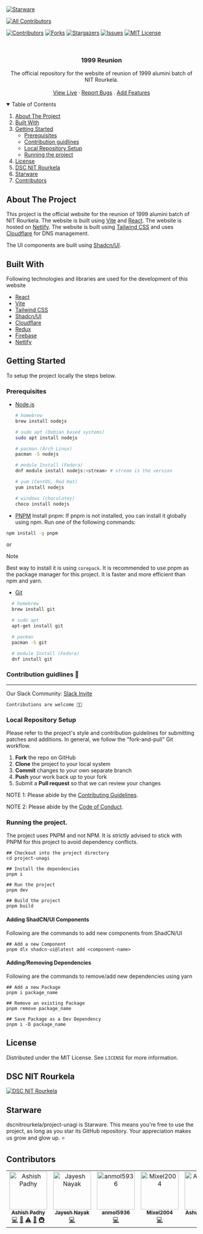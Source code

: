 [![Starware](https://img.shields.io/badge/Starware-⭐-black?labelColor=f9b00d)](https://github.com/zepfietje/starware)

<!-- ALL-CONTRIBUTORS-BADGE:START - Do not remove or modify this section -->

[![All Contributors](https://img.shields.io/badge/all_contributors-5-orange.svg?style=flat-square)](#contributors-)

<!-- ALL-CONTRIBUTORS-BADGE:END -->

[![Contributors][contributors-shield]][contributors-url]
[![Forks][forks-shield]][forks-url]
[![Stargazers][stars-shield]][stars-url]
[![Issues][issues-shield]][issues-url]
[![MIT License][license-shield]][license-url]

<br />
<p align="center">
  <!-- <a href="https://github.com/dscnitrourkela/project-unagi">
    <img src="images/logo.png" alt="Logo" width="130">
  </a> -->

  <h3 align="center">1999 Reunion</h3>

  <p align="center">
    The official repository for the website of reunion of 1999 alumini batch of NIT Rourkela.
    <br />
    <br />
    <a href="#">View Live</a>
    ·
    <a href="https://github.com/dscnitrourkela/project-unagi/issues">Report Bugs</a>
    .
    <a href="https://github.com/dscnitrourkela/project-unagi/issues">Add Features</a>
  </p>
</p>

<!-- TABLE OF CONTENTS -->
<details open="open">
  <summary>Table of Contents</summary>
  <ol>
    <li>
      <a href="#about-the-project">About The Project</a>
      <ul>
      </ul>
        <li><a href="#built-with">Built With</a></li>
    </li>
    <li>
      <a href="#getting-started">Getting Started</a>
      <ul>
        <li><a href="#prerequisites">Prerequisites</a></li>
        <li><a href="#contribution-guidlines">Contribution guidlines</a></li>
        <li><a href="#local-repository-setup">Local Repository Setup</a></li>
        <li><a href="#running-the-project">Running the project</a></li>
      </ul>
    </li>
    <li><a href="#license">License</a></li>
    <li><a href="#dsc-nit-rourkela">DSC NIT Rourkela</a></li>
    <li><a href="#starware">Starware</a></li>
    <li><a href="#contributors">Contributors</a></li>
  </ol>
</details>

## About The Project

This project is the official website for the reunion of 1999 alumini batch of NIT Rourkela. The website is built using [Vite](https://vitejs.dev/) and [React](https://reactjs.org/). The website is hosted on [Netlify](https://www.netlify.com/). The website is built using [Tailwind CSS](https://tailwindcss.com/) and uses [Cloudflare](https://www.cloudflare.com/) for DNS management.

The UI components are built using [Shadcn/UI](https://shadcn-ui.vercel.app/).

## Built With

Following technologies and libraries are used for the development of this website

-  [React](https://reactjs.org/)
-  [Vite](https://vitejs.dev/)
-  [Tailwind CSS](https://tailwindcss.com/)
-  [Shadcn/UI](https://shadcn-ui.vercel.app/)
-  [Cloudflare](https://www.cloudflare.com/)
-  [Redux](https://redux.js.org/)
-  [Firebase](https://firebase.google.com/)
-  [Netlify](https://www.netlify.com/)

## Getting Started

To setup the project locally the steps below.

### Prerequisites

-  [Node.js](https://nodejs.org/en/download/)


   ```sh
   # homebrew
   brew install nodejs

   # sudo apt (Debian based systems)
   sudo apt install nodejs

   # pacman (Arch Linux)
   pacman -S nodejs

   # module Install (Fedora)
   dnf module install nodejs:<stream> # stream is the version

   # yum (CentOS, Red Hat)
   yum install nodejs

   # windows (chocolatey)
   choco install nodejs

   ```

-  [PNPM](https://pnpm.io/installation)
   Install pnpm: If pnpm is not installed, you can install it globally using npm. Run one of the following commands:

```bash
npm install -g pnpm
```

or

> [!NOTE]
> Best way to install it is using `corepack`. It is recommended to use pnpm as the package manager for this project. It is faster and more efficient than npm and yarn.

-  [Git](https://git-scm.com/downloads)

```sh
  # homebrew
  brew install git

  # sudo apt
  apt-get install git

  # pacman
  pacman -S git

  # module Install (Fedora)
  dnf install git

```

### Contribution guidlines 🎃

---

Our Slack Community: [Slack Invite](http://bit.ly/NITRDevs) <br>

`Contributions are welcome 🎉🎉`

### Local Repository Setup

Please refer to the project's style and contribution guidelines for submitting patches and additions. In general, we follow the "fork-and-pull" Git workflow.

1. **Fork** the repo on GitHub
2. **Clone** the project to your local system
3. **Commit** changes to your own separate branch
4. **Push** your work back up to your fork
5. Submit a **Pull request** so that we can review your changes

NOTE 1: Please abide by the [Contributing Guidelines](https://github.com/dscnitrourkela/project-unagi/blob/master/CONTRIBUTING.md).

NOTE 2: Please abide by the [Code of Conduct](https://github.com/dscnitrourkela/project-unagi/blob/master/CODE_OF_CONDUCT.md).

### Running the project.

The project uses PNPM and not NPM. It is strictly advised to stick with PNPM for this project to avoid dependency conflicts.

```
## Checkout into the project directory
cd project-unagi

## Install the dependencies
pnpm i

## Run the project
pnpm dev

## Build the project
pnpm build

```

#### Adding ShadCN/UI Components

Following are the commands to add new components from ShadCN/UI

```
## Add a new Component
pnpm dlx shadcn-ui@latest add <component-name>

```

#### Adding/Removing Dependencies

Following are the commands to remove/add new dependencies using yarn

```
## Add a new Package
pnpm i package_name

## Remove an existing Package
pnpm remove package_name

## Save Package as a Dev Dependency
pnpm i -D package_name
```

## License

Distributed under the MIT License. See `LICENSE` for more information.

## DSC NIT Rourkela

[![DSC NIT Rourkela][dsc-nitrourkela]](https://dscnitrourkela.org)

## Starware

dscnitrourkela/project-unagi is Starware.
This means you're free to use the project, as long as you star its GitHub repository.
Your appreciation makes us grow and glow up. ⭐

<!-- MARKDOWN LINKS & IMAGES -->
<!-- https://www.markdownguide.org/basic-syntax/#reference-style-links -->

[contributors-shield]: https://img.shields.io/github/contributors/dscnitrourkela/project-unagi?style=for-the-badge
[contributors-url]: https://github.com/dscnitrourkela/project-unagi/graphs/contributors
[forks-shield]: https://img.shields.io/github/forks/dscnitrourkela/project-unagi?style=for-the-badge
[forks-url]: https://github.com/dscnitrourkela/project-unagi/network/members
[stars-shield]: https://img.shields.io/github/stars/dscnitrourkela/project-unagi?style=for-the-badge
[stars-url]: https://github.com/dscnitrourkela/project-unagi/stargazers
[issues-shield]: https://img.shields.io/github/issues/dscnitrourkela/project-unagi?style=for-the-badge
[issues-url]: https://github.com/dscnitrourkela/project-unagi/issues
[license-shield]: https://img.shields.io/github/license/dscnitrourkela/project-unagi?style=for-the-badge
[license-url]: https://github.com/dscnitrourkela/project-unagi/blob/main/LICENSE
[product-screenshot]: images/Compose.png
[dsc-nitrourkela]: images/repoCover.png

## Contributors

<!-- ALL-CONTRIBUTORS-LIST:START - Do not remove or modify this section -->
<!-- prettier-ignore-start -->
<!-- markdownlint-disable -->
<table>
  <tbody>
    <tr>
      <td align="center" valign="top" width="14.28%"><a href="http://ashishpadhy.live"><img src="https://avatars.githubusercontent.com/u/100484401?v=4?s=100" width="100px;" alt="Ashish Padhy"/><br /><sub><b>Ashish Padhy</b></sub></a><br /><a href="https://github.com/dscnitrourkela/project-udon/commits?author=Shurtu-gal" title="Code">💻</a> <a href="#projectManagement-Shurtu-gal" title="Project Management">📆</a> <a href="https://github.com/dscnitrourkela/project-udon/commits?author=Shurtu-gal" title="Tests">⚠️</a> <a href="#maintenance-Shurtu-gal" title="Maintenance">🚧</a> <a href="#infra-Shurtu-gal" title="Infrastructure (Hosting, Build-Tools, etc)">🚇</a></td>
      <td align="center" valign="top" width="14.28%"><a href="https://github.com/starkjay21"><img src="https://avatars.githubusercontent.com/u/100998898?v=4?s=100" width="100px;" alt="Jayesh Nayak"/><br /><sub><b>Jayesh Nayak</b></sub></a><br /><a href="https://github.com/dscnitrourkela/project-udon/commits?author=starkjay21" title="Code">💻</a></td>
      <td align="center" valign="top" width="14.28%"><a href="https://github.com/anmol5936"><img src="https://avatars.githubusercontent.com/u/127973342?v=4?s=100" width="100px;" alt="anmol5936"/><br /><sub><b>anmol5936</b></sub></a><br /><a href="https://github.com/dscnitrourkela/project-udon/commits?author=anmol5936" title="Code">💻</a></td>
      <td align="center" valign="top" width="14.28%"><a href="https://github.com/Mixel2004"><img src="https://avatars.githubusercontent.com/u/84668201?v=4?s=100" width="100px;" alt="Mixel2004"/><br /><sub><b>Mixel2004</b></sub></a><br /><a href="https://github.com/dscnitrourkela/project-udon/commits?author=Mixel2004" title="Code">💻</a></td>
      <td align="center" valign="top" width="14.28%"><a href="https://ashutoshrath.vercel.app/"><img src="https://avatars.githubusercontent.com/u/85403534?v=4?s=100" width="100px;" alt="Ashutosh Rath"/><br /><sub><b>Ashutosh Rath</b></sub></a><br /><a href="https://github.com/dscnitrourkela/project-udon/commits?author=ashutosh-rath02" title="Code">💻</a></td>
    </tr>
  </tbody>
</table>

<!-- markdownlint-restore -->
<!-- prettier-ignore-end -->

<!-- ALL-CONTRIBUTORS-LIST:END -->
